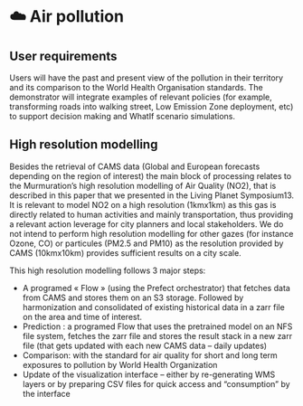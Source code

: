 # ☁️​ Air pollution

## User requirements

Users will have the past and present view of the pollution in their territory and its comparison to the World Health Organisation standards. The demonstrator will integrate examples of relevant policies (for example, transforming roads into walking street, Low Emission Zone deployment, etc) to support decision making and WhatIf scenario simulations.

## High resolution modelling

Besides the retrieval of CAMS data (Global and European forecasts depending on the region of interest) the main block of processing relates to the Murmuration’s high resolution modelling of Air Quality (NO2), that is described in this paper that we presented in the Living Planet Symposium13. It is relevant to model NO2 on a high resolution (1kmx1km) as this gas is directly related to human activities and mainly transportation, thus providing a relevant action leverage for city planners and local stakeholders. We do not intend to perform high resolution modelling for other gazes (for instance Ozone, CO) or particules (PM2.5 and PM10) as the resolution provided by CAMS (10kmx10km) provides sufficient results on a city scale.

This high resolution modelling follows 3 major steps:
* A programed « Flow » (using the Prefect orchestrator) that fetches data from CAMS and stores them on an S3 storage. Followed by harmonization and consolidated of existing historical data in a zarr file on the area and time of interest.
* Prediction : a programed Flow that uses the pretrained model on an NFS file system, fetches the zarr file and stores the result stack in a new zarr file (that gets updated with each new CAMS data – daily updates)
* Comparison: with the standard for air quality for short and long term exposures to pollution by World Health Organization
* Update of the visualization interface – either by re-generating WMS layers or by preparing CSV files for quick access and “consumption” by the interface
